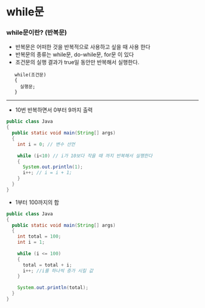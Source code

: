 # while문

### while문이란? (반복문)
* 반복문은 어떠한 것을 반복적으로 사용하고 싶을 때 사용 한다
* 반복문의 종류는 while문, do-while문, for문 이 있다
* 조건문의 실행 결과가 true일 동안만 반복해서 실행한다. 
```
   while(조건문)
   {
     실행문;
   }
```
---
  - 10번 반복하면서 0부터 9까지 출력
```Java
public class Java
{
  public static void main(String[] args)
  {
    int i = 0; // 변수 선언
    
    while (i<10) // i가 10보다 작을 때 까지 반복해서 실행한다
    {
      System.out.println(1);
      i++; // i = i + 1;
    }
  }
}

```
  - 1부터 100까지의 합

```Java
public class Java
{
  public static void main(String[] args)
  {
    int total = 100;
    int i = 1;
    
    while (i <= 100)
    {
      total = total + i;
      i++; //i를 하나씩 증가 시킬 값
    }
    
    System.out.println(total);
  }
}

```
